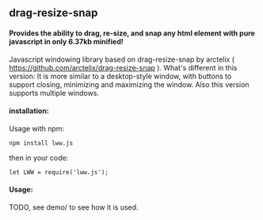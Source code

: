 ## drag-resize-snap

#### Provides the ability to drag, re-size, and snap any html element with pure javascript in only 6.37kb minified!

Javascript windowing library based on drag-resize-snap by arctelix ( https://github.com/arctelix/drag-resize-snap ).
What's different in this version: It is more similar to a desktop-style window, with buttons to support closing, minimizing and maximizing the window. Also this version supports multiple windows.


#### installation:

Usage with npm:

    npm install lww.js

then in your code:

    let LWW = require('lww.js');

#### Usage:

TODO, see demo/ to see how it is used.
